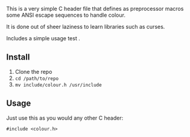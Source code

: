 This is a very simple C header file that defines as preprocessor macros 
some ANSI escape sequences to handle colour.

It is done out of sheer laziness to learn libraries such as curses.

Includes a simple usage test .

## Install

1. Clone the repo
2. `cd /path/to/repo`
2. `mv include/colour.h /usr/include`

## Usage

Just use this as you would any other C header:

`#include <colour.h>`
